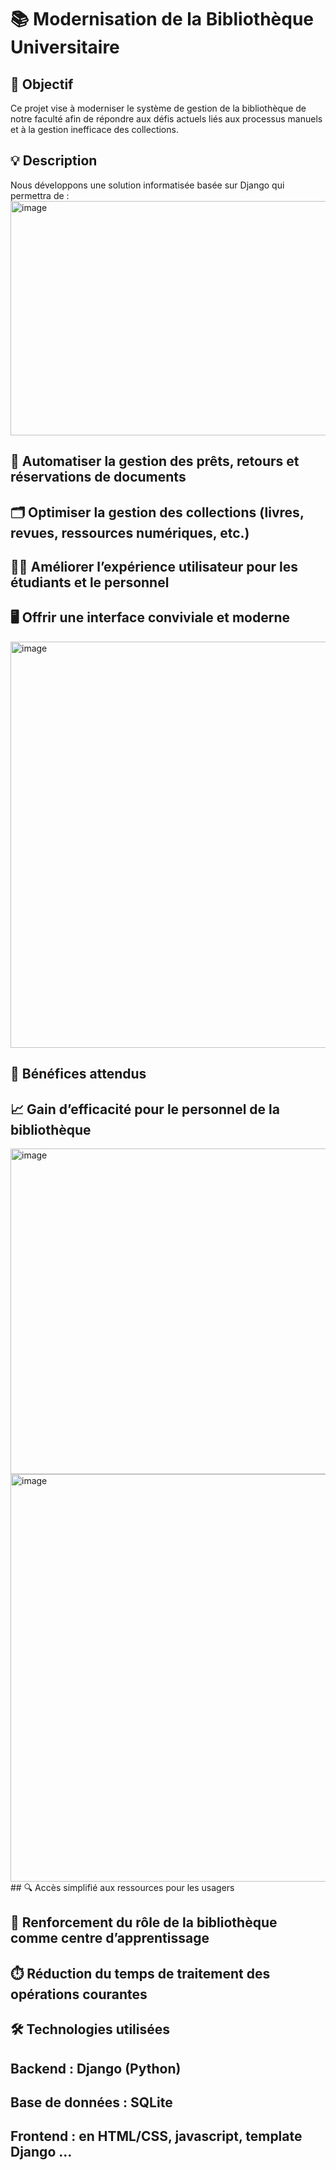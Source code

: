 # 📚 Modernisation de la Bibliothèque Universitaire
## 🎯 Objectif
Ce projet vise à moderniser le système de gestion de la bibliothèque de notre faculté afin de répondre aux défis actuels liés aux processus manuels et à la gestion inefficace des collections.

## 💡 Description
Nous développons une solution informatisée basée sur Django qui permettra de :
<img width="726" height="375" alt="image" src="https://github.com/user-attachments/assets/0d8e6a28-228e-4b2b-a069-c3af90fcfbeb" />


## 📖 Automatiser la gestion des prêts, retours et réservations de documents

## 🗂️ Optimiser la gestion des collections (livres, revues, ressources numériques, etc.)

## 👩‍🎓 Améliorer l’expérience utilisateur pour les étudiants et le personnel

## 🖥️ Offrir une interface conviviale et moderne
<img width="953" height="650" alt="image" src="https://github.com/user-attachments/assets/c348ad2c-1f76-4051-b98d-0c56c703e575" />

## 🧩 Bénéfices attendus
## 📈 Gain d’efficacité pour le personnel de la bibliothèque
<img width="1124" height="521" alt="image" src="https://github.com/user-attachments/assets/3cfbf713-f211-47ab-af15-8bcd39d01c07" />
<img width="925" height="652" alt="image" src="https://github.com/user-attachments/assets/cb3a0c3a-e103-4136-9526-c49b1201df6c" />
## 🔍 Accès simplifié aux ressources pour les usagers

## 🧠 Renforcement du rôle de la bibliothèque comme centre d’apprentissage

## ⏱️ Réduction du temps de traitement des opérations courantes

## 🛠️ Technologies utilisées
## Backend : Django (Python)

## Base de données : SQLite 

## Frontend :  en HTML/CSS, javascript, template Django ...


